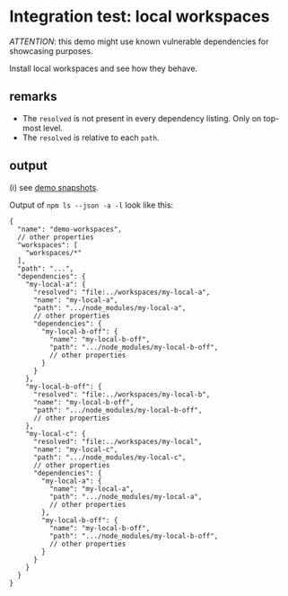 # Integration test: local workspaces

*ATTENTION*: this demo might use known vulnerable dependencies for showcasing purposes.

Install local workspaces and see how they behave.

## remarks

* The `resolved` is not present in every dependency listing. Only on top-most level.
* The `resolved` is relative to each `path`.

## output

(i) see [demo snapshots](../../tests/_data/npm-ls_demo-results/local-workspaces).

Output of `npm ls --json -a -l` look like this:

```json5
{
  "name": "demo-workspaces",
  // other properties
  "workspaces": [
    "workspaces/*"
  ],
  "path": "...",
  "dependencies": {
    "my-local-a": {
      "resolved": "file:../workspaces/my-local-a",
      "name": "my-local-a",
      "path": ".../node_modules/my-local-a",
      // other properties
      "dependencies": {
        "my-local-b-off": {
          "name": "my-local-b-off",
          "path": ".../node_modules/my-local-b-off",
          // other properties
        }
      }
    },
    "my-local-b-off": {
      "resolved": "file:../workspaces/my-local-b",
      "name": "my-local-b-off",
      "path": ".../node_modules/my-local-b-off",
      // other properties
    },
    "my-local-c": {
      "resolved": "file:../workspaces/my-local",
      "name": "my-local-c",
      "path": ".../node_modules/my-local-c",
      // other properties
      "dependencies": {
        "my-local-a": {
          "name": "my-local-a",
          "path": ".../node_modules/my-local-a",
          // other properties
        },
        "my-local-b-off": {
          "name": "my-local-b-off",
          "path": ".../node_modules/my-local-b-off",
          // other properties
        }
      }
    }
  }
}
```
